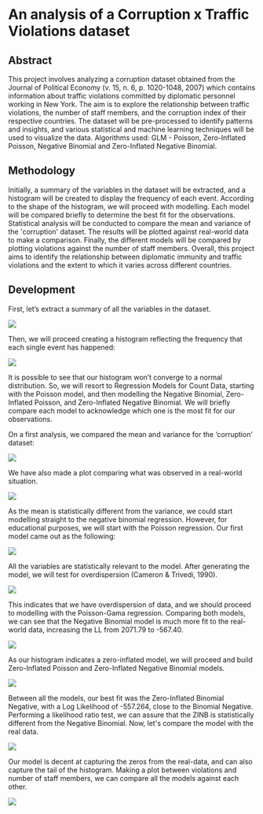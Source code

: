 # An analysis of a Corruption x Traffic Violations dataset

## Abstract

This project involves analyzing a corruption dataset obtained from the Journal of Political Economy (v. 15, n. 6, p. 1020-1048, 2007) which contains information about traffic violations committed by diplomatic personnel working in New York. The aim is to explore the relationship between traffic violations, the number of staff members, and the corruption index of their respective countries. The dataset will be pre-processed to identify patterns and insights, and various statistical and machine learning techniques will be used to visualize the data.
Algorithms used: GLM - Poisson, Zero-Inflated Poisson, Negative Binomial and Zero-Inflated Negative Binomial.

## Methodology
Initially, a summary of the variables in the dataset will be extracted, and a histogram will be created to display the frequency of each event. According to the shape of the histogram, we will proceed with modelling. Each model will be compared briefly to determine the best fit for the observations.
Statistical analysis will be conducted to compare the mean and variance of the 'corruption' dataset. The results will be plotted against real-world data to make a comparison.
Finally, the different models will be compared by plotting violations against the number of staff members.
Overall, this project aims to identify the relationship between diplomatic immunity and traffic violations and the extent to which it varies across different countries.

## Development
First, let’s extract a summary of all the variables in the dataset.

![](images/Imagem1.png)

Then, we will proceed creating a histogram reflecting the frequency that each single event has happened:

![](images/Imagem2.png)

It is possible to see that our histogram won’t converge to a normal distribution. So, we will resort to Regression Models for Count Data, starting with the Poisson model, and then modelling the Negative Binomial, Zero-Inflated Poisson, and Zero-Inflated Negative Binomial. We will briefly compare each model to acknowledge which one is the most fit for our observations.

On a first analysis, we compared the mean and variance for the ‘corruption’ dataset:

![](images/Imagem3.png)

We have also made a plot comparing what was observed in a real-world situation. 

![](images/Imagem4.png)

As the mean is statistically different from the variance, we could start modelling straight to the negative binomial regression. However, for educational purposes, we will start with the Poisson regression.
Our first model came out as the following:

![](images/Imagem5.png)

All the variables are statistically relevant to the model. After generating the model, we will test for overdispersion (Cameron & Trivedi, 1990).

![](images/Imagem6.png)

This indicates that we have overdispersion of data, and we should proceed to modelling with the Poisson-Gama regression. Comparing both models, we can see that the Negative Binomial model is much more fit to the real-world data, increasing the LL from 2071.79 to -567.40.

![](images/Imagem7.png)

As our histogram indicates a zero-inflated model, we will proceed and build Zero-Inflated Poisson and Zero-Inflated Negative Binomial models.

![](images/Imagem8.png)

Between all the models, our best fit was the Zero-Inflated Binomial Negative, with a Log Likelihood of -557.264, close to the Binomial Negative.
Performing a likelihood ratio test, we can assure that the ZINB is statistically different from the Negative Binomial.
Now, let's compare the model with the real data.

![](images/Imagem9.png)

Our model is decent at capturing the zeros from the real-data, and can also capture the tail of the histogram.
Making a plot between violations and number of staff members, we can compare all the models against each other. 

![](images/Imagem10.png)

